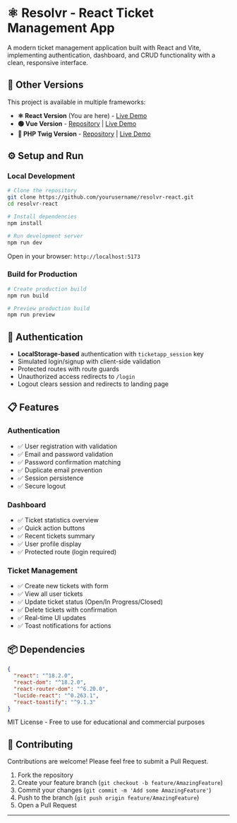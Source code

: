 # ⚛️ Resolvr - React Ticket Management App

A modern ticket management application built with React and Vite, implementing authentication, dashboard, and CRUD functionality with a clean, responsive interface.

## 🔗 Other Versions

This project is available in multiple frameworks:

- **⚛️ React Version** (You are here) - [Live Demo](https://truella.github.io/Resolvr_React_Version_/)
- **🟢 Vue Version** - [Repository](https://github.com/Truella/Resolvr_Vue_Version) | [Live Demo](https://truella.github.io/Resolvr_Vue_Version/#/)
- **🐘 PHP Twig Version** - [Repository](https://github.com/yourusername/resolvr_Twig_Version) | [Live Demo](https://resolvrtwigversion-production.up.railway.app/dashboard)


## ⚙️ Setup and Run

### Local Development

```bash
# Clone the repository
git clone https://github.com/yourusername/resolvr-react.git
cd resolvr-react

# Install dependencies
npm install

# Run development server
npm run dev
```

Open in your browser: `http://localhost:5173`

### Build for Production

```bash
# Create production build
npm run build

# Preview production build
npm run preview
```


## 🔐 Authentication

- **LocalStorage-based** authentication with `ticketapp_session` key
- Simulated login/signup with client-side validation
- Protected routes with route guards
- Unauthorized access redirects to `/login`
- Logout clears session and redirects to landing page



## 📋 Features

### Authentication
- ✅ User registration with validation
- ✅ Email and password validation
- ✅ Password confirmation matching
- ✅ Duplicate email prevention
- ✅ Session persistence
- ✅ Secure logout

### Dashboard
- ✅ Ticket statistics overview
- ✅ Quick action buttons
- ✅ Recent tickets summary
- ✅ User profile display
- ✅ Protected route (login required)

### Ticket Management
- ✅ Create new tickets with form
- ✅ View all user tickets
- ✅ Update ticket status (Open/In Progress/Closed)
- ✅ Delete tickets with confirmation
- ✅ Real-time UI updates
- ✅ Toast notifications for actions



## 📦 Dependencies

```json
{
  "react": "^18.2.0",
  "react-dom": "^18.2.0",
  "react-router-dom": "^6.20.0",
  "lucide-react": "^0.263.1",
  "react-toastify": "^9.1.3"
}
```


MIT License - Free to use for educational and commercial purposes


## 🤝 Contributing

Contributions are welcome! Please feel free to submit a Pull Request.

1. Fork the repository
2. Create your feature branch (`git checkout -b feature/AmazingFeature`)
3. Commit your changes (`git commit -m 'Add some AmazingFeature'`)
4. Push to the branch (`git push origin feature/AmazingFeature`)
5. Open a Pull Request

---
